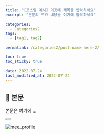 ```yaml
---
title: "[포스팅 예시] 이곳에 제목을 입력하세요"
excerpt: "본문의 주요 내용을 여기에 입력하세요"

categories:
  - Categories2
tags:
  - [tag1, tag2]

permalink: /categories2/post-name-here-2/

toc: true
toc_sticky: true

date: 2022-07-24
last_modified_at: 2022-07-24
---
```


## 🦥 본문

본문은 여기에 ...

<img src="/Users/yeseul/Documents/GitHub/awaseul.github.io/images/2022-07-24-categories-post-name-here-2/stanto.png" alt="stanto" style="zoom: 33%;" />



![mee_profile](/Users/yeseul/Documents/GitHub/awaseul.github.io/_posts/mee_profile.png)
